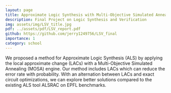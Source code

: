 ```yaml
---
layout: page
title: Approximate Logic Synthesis with Multi-Objective Simulated Annealing
description: Final Project on Logic Synthesis and Verification
img: assets/img/LSV_title.jpg
pdf: ../assets/pdf/LSV_report.pdf
github: https://github.com/jerry1249756/LSV_final
importance: 1
category: school
---
```


We proposed a method for Approximate Logic Synthesis (ALS) by applying the local approximate change (LACs) with a Multi-Objective Simulated Annealing (MOSA) engine. Our method includes LACs which can reduce the error rate with probability. With an alternation between LACs and exact circuit optimizations, we can explore better solutions compared to the existing ALS tool ALSRAC on EPFL benchmarks.